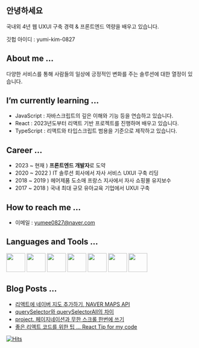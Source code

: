 ## 안녕하세요
국내외 4년 웹 UXUI 구축 경력 & 프론트엔드 역량을 배우고 있습니다.

깃헙 아이디 : yumi-kim-0827

## About me ...

다양한 서비스를 통해 사람들의 일상에 긍정적인 변화를 주는 솔루션에 대한 열정이 있습니다.

## I’m currently learning ...
- JavaScript : 자바스크립트의 깊은 이해와 기능 등을 연습하고 있습니다.
- React : 2023년도부터 리액트 기반 프로젝트를 진행하며 배우고 있습니다.
- TypeScript : 리액트와 타입스크립트 범용을 기준으로 제작하고 있습니다.

## Career ...
- 2023 ~ 현재 ) **프론트엔드 개발자**로 도약
- 2020 ~ 2022 ) IT 솔루션 회사에서 자사 서비스 UXUI 구축 리딩
- 2018 ~ 2019 ) 헤어제품 도소매 프랑스 지사에서 자사 쇼핑몰 유지보수
- 2017 ~ 2018 ) 국내 최대 규모 유아교육 기업에서 UXUI 구축

## How to reach me ...
- 이메일 : yumee0827@naver.com

##  Languages and Tools ...

<img src="https://cdn.jsdelivr.net/gh/devicons/devicon@latest/icons/react/react-original.svg" width="50"/> <img src="https://cdn.jsdelivr.net/gh/devicons/devicon@latest/icons/css3/css3-original.svg" width="50"/> <img src="https://cdn.jsdelivr.net/gh/devicons/devicon@latest/icons/typescript/typescript-original.svg" width="50"/> <img src="https://cdn.jsdelivr.net/gh/devicons/devicon@latest/icons/bootstrap/bootstrap-original-wordmark.svg" width="50"/> <img src="https://cdn.jsdelivr.net/gh/devicons/devicon@latest/icons/javascript/javascript-plain.svg" width="50" /> <img src="https://cdn.jsdelivr.net/gh/devicons/devicon@latest/icons/sass/sass-original.svg" width="50"/> <img src="https://cdn.jsdelivr.net/gh/devicons/devicon@latest/icons/swiper/swiper-original.svg" width="50"/>
          
## Blog Posts ...

- [리액트에 네이버 지도 추가하기, NAVER MAPS API](https://blog.naver.com/hello_world_yum/223409616394)
- [querySelector와 querySelectorAll의 차이](https://blog.naver.com/hello_world_yum/223392331250)
- [project. 페이지네이션과 무한 스크롤 한번에 쓰기](https://blog.naver.com/hello_world_yum/223451111741)
- [좋은 리액트 코드를 위한 팁 ... React Tip for my code](https://yumi-kim-0827.github.io/react/2024/05/25/Improvement-Code-in-React-js.html)
          
          

<!--
**yumi-kim-0827/yumi-kim-0827** is a ✨ _special_ ✨ repository because its `README.md` (this file) appears on your GitHub profile.

Here are some ideas to get you started:

- 🔭 I’m currently working on ...
- 🌱 I’m currently learning ...
- 👯 I’m looking to collaborate on ...
- 🤔 I’m looking for help with ...
- 💬 Ask me about ...
- 📫 How to reach me: ...
- 😄 Pronouns: ...
- ⚡ Fun fact: ...
-->


[![Hits](https://hits.seeyoufarm.com/api/count/incr/badge.svg?url=https%3A%2F%2Fgithub.com%2Fyumi-kim-0827&count_bg=%23FF9ED8&title_bg=%2362626A&icon=&icon_color=%235F4DF9&title=hits&edge_flat=false)](https://hits.seeyoufarm.com)
